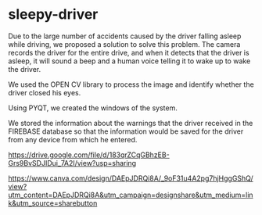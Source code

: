 # sleepy-driver
Due to the large number of accidents caused by the driver falling asleep while driving, we proposed a solution to solve this problem. The camera records the driver for the entire drive, and when it detects that the driver is asleep, it will sound a beep and a human voice telling it to wake up to wake the driver.

We used the OPEN CV library to process the image and identify whether the driver closed his eyes.

Using PYQT, we created the windows of the system.

We stored the information about the warnings that the driver received in the FIREBASE database so that the information would be saved for the driver from any device from which he entered.


https://drive.google.com/file/d/183qrZCqGBhzEB-Grs9BvSDJIDui_7A2I/view?usp=sharing

https://www.canva.com/design/DAEpJDRQi8A/_9oF31u4A2pg7hjHggGShQ/view?utm_content=DAEpJDRQi8A&utm_campaign=designshare&utm_medium=link&utm_source=sharebutton
